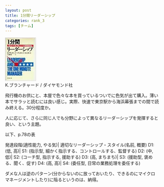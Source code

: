 ```yaml
---
layout: post
title: 1分間リーダーシップ
categories: rank_3
tags: [チーム]
---
```



<div class="book"><div class="book_image"><a href="http://www.amazon.co.jp/dp/4478360073"><img src="/images/leadership_and_the_one_minute_manager.jpg"></a></div><div class="book_info">K.ブランチャード / ダイヤモンド社</div><div class="clear"></div></div>

飛行機のお供にと、本屋で色々な本を買っているついでに色気が出て購入。薄い本でサラッと読むには良い感じ。実際、快速で東京駅から海浜幕張までの間で読み終える。30分程度か。 

人に応じて、さらに同じ人でも分野によって異なるリーダーシップを発揮すると良い、という主題。 

以下、p.78の表

発達段階(適性能力, やる気)| 適切なリーダーシップ・スタイル(名前, 概要) 
D1: (低, 高)| S1: (指示型, 細かく指示する、コントロールする、監督する) 
D2: (中, 低)| S2: (コーチ型, 指示する, 援助する) 
D3: (高, まちまち)| S3: (援助型, 褒める、聞く、促す)
D4: (高, 高)| S4: (委任型, 日常の業務処理を委任する) 

ダメな人は逆のパターン(分からないのに放っておいたり、できるのにマイクロマネージメントしたり)に陥るというのは、納得。
